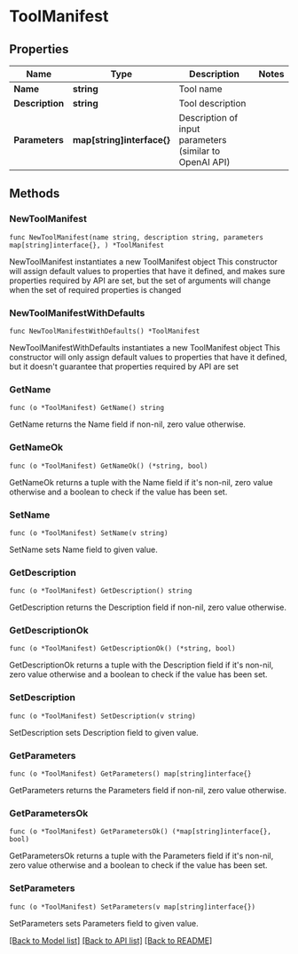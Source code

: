 # ToolManifest

## Properties

Name | Type | Description | Notes
------------ | ------------- | ------------- | -------------
**Name** | **string** | Tool name | 
**Description** | **string** | Tool description | 
**Parameters** | **map[string]interface{}** | Description of input parameters (similar to OpenAI API) | 

## Methods

### NewToolManifest

`func NewToolManifest(name string, description string, parameters map[string]interface{}, ) *ToolManifest`

NewToolManifest instantiates a new ToolManifest object
This constructor will assign default values to properties that have it defined,
and makes sure properties required by API are set, but the set of arguments
will change when the set of required properties is changed

### NewToolManifestWithDefaults

`func NewToolManifestWithDefaults() *ToolManifest`

NewToolManifestWithDefaults instantiates a new ToolManifest object
This constructor will only assign default values to properties that have it defined,
but it doesn't guarantee that properties required by API are set

### GetName

`func (o *ToolManifest) GetName() string`

GetName returns the Name field if non-nil, zero value otherwise.

### GetNameOk

`func (o *ToolManifest) GetNameOk() (*string, bool)`

GetNameOk returns a tuple with the Name field if it's non-nil, zero value otherwise
and a boolean to check if the value has been set.

### SetName

`func (o *ToolManifest) SetName(v string)`

SetName sets Name field to given value.


### GetDescription

`func (o *ToolManifest) GetDescription() string`

GetDescription returns the Description field if non-nil, zero value otherwise.

### GetDescriptionOk

`func (o *ToolManifest) GetDescriptionOk() (*string, bool)`

GetDescriptionOk returns a tuple with the Description field if it's non-nil, zero value otherwise
and a boolean to check if the value has been set.

### SetDescription

`func (o *ToolManifest) SetDescription(v string)`

SetDescription sets Description field to given value.


### GetParameters

`func (o *ToolManifest) GetParameters() map[string]interface{}`

GetParameters returns the Parameters field if non-nil, zero value otherwise.

### GetParametersOk

`func (o *ToolManifest) GetParametersOk() (*map[string]interface{}, bool)`

GetParametersOk returns a tuple with the Parameters field if it's non-nil, zero value otherwise
and a boolean to check if the value has been set.

### SetParameters

`func (o *ToolManifest) SetParameters(v map[string]interface{})`

SetParameters sets Parameters field to given value.



[[Back to Model list]](../README.md#documentation-for-models) [[Back to API list]](../README.md#documentation-for-api-endpoints) [[Back to README]](../README.md)


